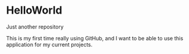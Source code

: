 # HelloWorld
Just another repository

This is my first time really using GitHub, and I want to be able to use this application for my current projects. 
